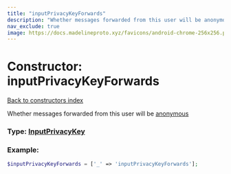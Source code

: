 ```yaml
---
title: "inputPrivacyKeyForwards"
description: "Whether messages forwarded from this user will be anonymous"
nav_exclude: true
image: https://docs.madelineproto.xyz/favicons/android-chrome-256x256.png
---
```

# Constructor: inputPrivacyKeyForwards  
[Back to constructors index](/API_docs/constructors/index.html)



Whether messages forwarded from this user will be [anonymous](https://telegram.org/blog/unsend-privacy-emoji#anonymous-forwarding)




### Type: [InputPrivacyKey](/API_docs/types/InputPrivacyKey.html)


### Example:

```php
$inputPrivacyKeyForwards = ['_' => 'inputPrivacyKeyForwards'];
```  
